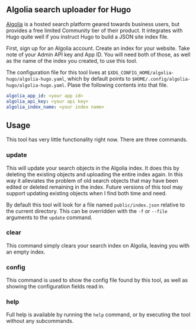 ## Algolia search uploader for Hugo

[Algolia](https://www.algolia.com) is a hosted search platform geared towards
business users, but provides a free limited Community tier of their product.
It integrates with Hugo quite well if you instruct Hugo to build a JSON site
index file.

First, sign up for an Algolia account.  Create an index for your website. Take
note of your Admin API key and App ID.  You will need both of those, as well
as the name of the index you created, to use this tool.

The configuration file for this tool lives at
`$XDG_CONFIG_HOME/algolia-hugo/algolia-hugo.yaml`, which by default points to
`$HOME/.config/algolia-hugo/algolia-hugo.yaml`.  Plase the following contents
into that file.

```yaml
algolia_app_id: <your app id>
algolia_api_key: <your api key>
algolia_index_name: <your index name>
```

## Usage 

This tool has very little functionality right now.  There are three commands.

### update

This will update your search objects in the Algolia index.  It does this by
deleting the existing objects and uploading the entire index again. In this way
it alleviates the problem of old search objects that may have been edited or
deleted remaining in the index. Future versions of this tool may support
updating existing objects when I find both time and need.

By default this tool will look for a file named `public/index.json` relative
to the current directory. This can be overridden with the `-f` or `--file`
arguments to the `update` command.

### clear

This command simply clears your search index on Algolia, leaving you with an
empty index.

### config

This command is used to show the config file found by this tool, as well as
showing the configuration fields read in.


### help

Full help is available by running the `help` command, or by executing the tool
without any subcommands.
